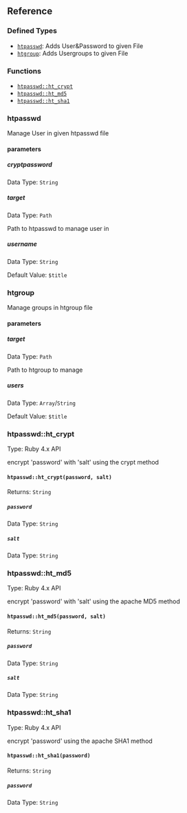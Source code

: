 ## Reference

### Defined Types
* [`htpasswd`](#htpasswd): Adds User&Password to given File
* [`htgroup`](#htgroup): Adds Usergroups to given File

### Functions
* [`htpasswd::ht_crypt`](#htpasswdht_crypt)
* [`htpasswd::ht_md5`](#htpasswdht_md5)
* [`htpasswd::ht_sha1`](#htpasswdht_sha1)

### htpasswd
Manage User in given htpasswd file

#### parameters
##### cryptpassword
Data Type: `String`

##### target
Data Type: `Path`

Path to htpasswd to manage user in
##### username
Data Type: `String`

Default Value: `$title`


### htgroup
Manage groups in htgroup file

#### parameters

##### target
Data Type: `Path`

Path to htgroup to manage

##### users
Data Type: `Array`/`String`

Default Value: `$title`

### htpasswd::ht_crypt
Type: Ruby 4.x API

encrypt 'password' with 'salt' using the crypt method

#### `htpasswd::ht_crypt(password, salt)`
Returns: `String`

##### `password`
Data Type: `String`

##### `salt`
Data Type: `String`

### htpasswd::ht_md5
Type: Ruby 4.x API

encrypt 'password' with 'salt' using the apache MD5 method
#### `htpasswd::ht_md5(password, salt)`
Returns: `String`

##### `password`
Data Type: `String`

##### `salt`
Data Type: `String`

### htpasswd::ht_sha1
Type: Ruby 4.x API

encrypt 'password' using the apache SHA1 method
#### `htpasswd::ht_sha1(password)`
Returns: `String`
##### `password`
Data Type: `String`
